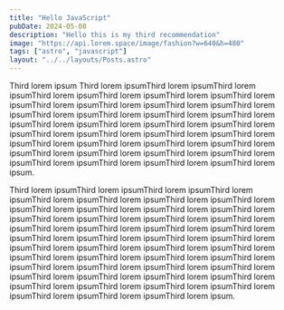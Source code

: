 ```yaml
---
title: "Hello JavaScript"
pubDate: 2024-05-08
description: "Hello this is my third recommendation"
image: "https://api.lorem.space/image/fashion?w=640&h=480"
tags: ["astro", "javascript"]
layout: "../../layouts/Posts.astro"
---
```


Third lorem ipsum  Third lorem ipsumThird lorem ipsumThird lorem ipsumThird lorem ipsumThird lorem ipsumThird lorem ipsumThird lorem ipsumThird lorem ipsumThird lorem ipsumThird lorem ipsumThird lorem ipsumThird lorem ipsumThird lorem ipsumThird lorem ipsumThird lorem ipsumThird lorem ipsumThird lorem ipsumThird lorem ipsumThird lorem ipsumThird lorem ipsumThird lorem ipsumThird lorem ipsumThird lorem ipsumThird lorem ipsumThird lorem ipsumThird lorem ipsumThird lorem ipsumThird lorem ipsumThird lorem ipsumThird lorem ipsumThird lorem ipsumThird lorem ipsumThird lorem ipsumThird lorem ipsumThird lorem ipsum.

Third lorem ipsumThird lorem ipsumThird lorem ipsumThird lorem ipsumThird lorem ipsumThird lorem ipsumThird lorem ipsumThird lorem ipsumThird lorem ipsumThird lorem ipsumThird lorem ipsumThird lorem ipsumThird lorem ipsumThird lorem ipsumThird lorem ipsumThird lorem ipsumThird lorem ipsumThird lorem ipsumThird lorem ipsumThird lorem ipsumThird lorem ipsumThird lorem ipsumThird lorem ipsumThird lorem ipsumThird lorem ipsumThird lorem ipsumThird lorem ipsumThird lorem ipsumThird lorem ipsumThird lorem ipsumThird lorem ipsumThird lorem ipsumThird lorem ipsumThird lorem ipsumThird lorem ipsumThird lorem ipsumThird lorem ipsumThird lorem ipsumThird lorem ipsumThird lorem ipsumThird lorem ipsumThird lorem ipsumThird lorem ipsumThird lorem ipsumThird lorem ipsumThird lorem ipsumThird lorem ipsum.